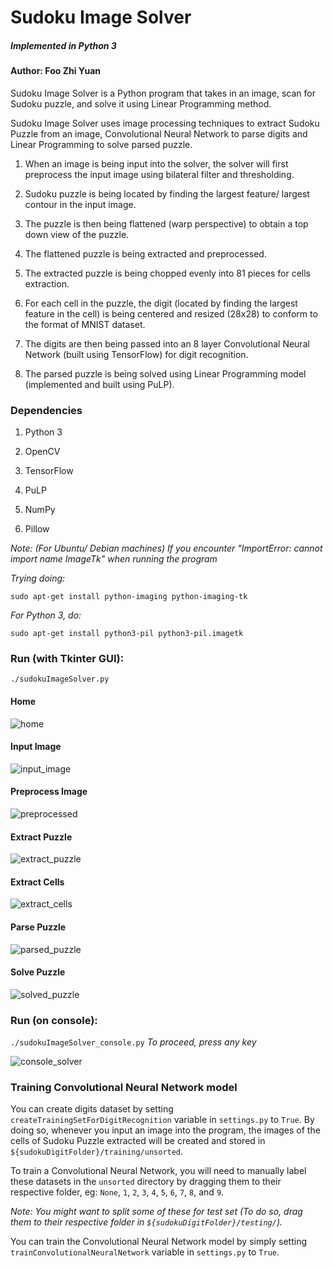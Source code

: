# Sudoku Image Solver

##### *Implemented in Python 3*

#### Author: **Foo Zhi Yuan**

Sudoku Image Solver is a Python program that takes in an image, scan for Sudoku puzzle, and solve it using Linear Programming method.

Sudoku Image Solver uses image processing techniques to extract Sudoku Puzzle from an image, Convolutional Neural Network to parse digits and Linear Programming to solve parsed puzzle.

1. When an image is being input into the solver, the solver will first preprocess the input image using bilateral filter and thresholding. 

2. Sudoku puzzle is being located by finding the largest feature/ largest contour in the input image. 

3. The puzzle is then being flattened (warp perspective) to obtain a top down view of the puzzle. 

4. The flattened puzzle is being extracted and preprocessed.

5. The extracted puzzle is being chopped evenly into 81 pieces for cells extraction.

6. For each cell in the puzzle, the digit (located by finding the largest feature in the cell) is being centered and resized (28x28) to conform to the format of MNIST dataset.

7. The digits are then being passed into an 8 layer Convolutional Neural Network (built using TensorFlow) for digit recognition.

8. The parsed puzzle is being solved using Linear Programming model (implemented and built using PuLP).


### Dependencies
1. Python 3

2. OpenCV

3. TensorFlow

4. PuLP

5. NumPy

6. Pillow

*Note: (For Ubuntu/ Debian machines) If you encounter "ImportError: cannot import name ImageTk" when running the program*

  *Trying doing:*

  `sudo apt-get install python-imaging python-imaging-tk`

  *For Python 3, do:*

  `sudo apt-get install python3-pil python3-pil.imagetk`


### Run (with Tkinter GUI):
`./sudokuImageSolver.py`

#### Home
![home](https://github.com/fzy1995/SudokuImageSolver/blob/master/renderingImage/ProgramScreenshots/1_home.png)

#### Input Image 
![input_image](https://github.com/fzy1995/SudokuImageSolver/blob/master/renderingImage/ProgramScreenshots/2_inputImage.png)

#### Preprocess Image
![preprocessed](https://github.com/fzy1995/SudokuImageSolver/blob/master/renderingImage/ProgramScreenshots/3_preprocessed.png)

#### Extract Puzzle
![extract_puzzle](https://github.com/fzy1995/SudokuImageSolver/blob/master/renderingImage/ProgramScreenshots/4_extractPuzzle.png)

#### Extract Cells
![extract_cells](https://github.com/fzy1995/SudokuImageSolver/blob/master/renderingImage/ProgramScreenshots/5_extractCells.png)

#### Parse Puzzle
![parsed_puzzle](https://github.com/fzy1995/SudokuImageSolver/blob/master/renderingImage/ProgramScreenshots/6_parsedPuzzle.png)

#### Solve Puzzle
![solved_puzzle](https://github.com/fzy1995/SudokuImageSolver/blob/master/renderingImage/ProgramScreenshots/7_solvedPuzzle.png)



### Run (on console):
`./sudokuImageSolver_console.py`
*To proceed, press any key*

![console_solver](https://github.com/fzy1995/SudokuImageSolver/blob/master/renderingImage/ProgramScreenshots/8_console_solver.png)


### Training Convolutional Neural Network model
You can create digits dataset by setting `createTrainingSetForDigitRecognition` variable in `settings.py` to `True`. By doing so, whenever you input an image into the program, the images of the cells of Sudoku Puzzle extracted will be created and stored in `${sudokuDigitFolder}/training/unsorted`.

To train a Convolutional Neural Network, you will need to manually label these datasets in the `unsorted` directory by dragging them to their respective folder, eg: `None`, `1`, `2`, `3`, `4`, `5`, `6`, `7`, `8`, and `9`. 

*Note: You might want to split some of these for test set (To do so, drag them to their respective folder in `${sudokuDigitFolder}/testing/`).*

You can train the Convolutional Neural Network model by simply setting `trainConvolutionalNeuralNetwork` variable in `settings.py` to `True`.

